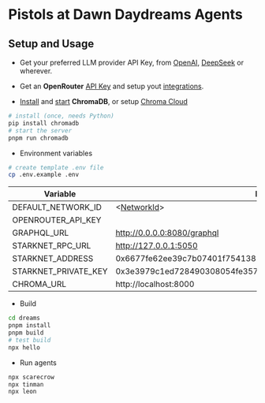 # Pistols at Dawn Daydreams Agents

## Setup and Usage

* Get your preferred LLM provider API Key, from [OpenAI](https://openai.com/index/openai-api/), [DeepSeek](https://api-docs.deepseek.com/) or wherever.

* Get an **OpenRouter** [API Key](https://openrouter.ai/settings/keys) and setup yout [integrations](https://openrouter.ai/settings/integrations).

* [Install](https://docs.trychroma.com/docs/overview/getting-started) and [start](https://docs.trychroma.com/docs/run-chroma/client-server?lang=typescript) **ChromaDB**, or setup [Chroma Cloud](https://trychroma.com/signup)

```bash
# install (once, needs Python)
pip install chromadb
# start the server
pnpm run chromadb
```

* Environment variables

```bash
# create template .env file
cp .env.example .env
```

| Variable                 | Defaults                     |
|--------------------------|------------------------------|
| DEFAULT_NETWORK_ID       | <[NetworkId](/sdk/src/dojo/setup/networks.ts)> |
| OPENROUTER_API_KEY       | <required>                   |
| GRAPHQL_URL              | http://0.0.0.0:8080/graphql  |
| STARKNET_RPC_URL         | http://127.0.0.1:5050        |
| STARKNET_ADDRESS         | 0x6677fe62ee39c7b07401f754138502bab7fac99d2d3c5d37df7d1c6fab10819 |
| STARKNET_PRIVATE_KEY     | 0x3e3979c1ed728490308054fe357a9f49cf67f80f9721f44cc57235129e090f4 |
| CHROMA_URL               | http://localhost:8000        |

* Build

```bash
cd dreams
pnpm install
pnpm build
# test build
npx hello
```

* Run agents

```bash
npx scarecrow
npx tinman
npx leon
```
